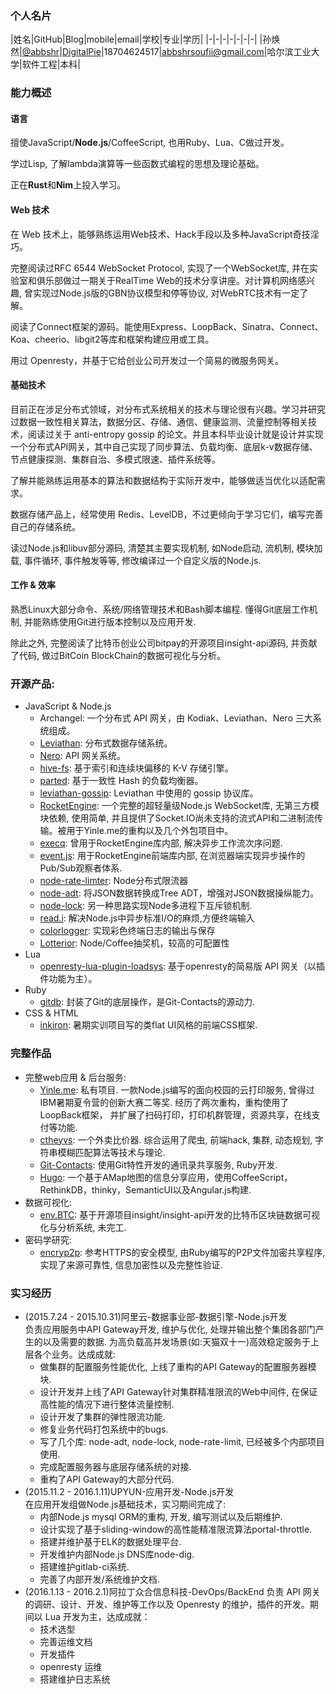 ### 个人名片

|姓名|GitHub|Blog|mobile|email|学校|专业|学历|
|-|-|-|-|-|-|-|
|孙焕然|[@abbshr](http://github.com/abbshr)|[DigitalPie](http://digitpie.cf)|18704624517|abbshrsoufii@gmail.com|哈尔滨工业大学|软件工程|本科|

### 能力概述

#### 语言
擅使JavaScript/**Node.js**/CoffeeScript, 也用Ruby、Lua、C做过开发。

学过Lisp, 了解lambda演算等一些函数式编程的思想及理论基础。

正在**Rust**和**Nim**上投入学习。

#### Web 技术
在 Web 技术上，能够熟练运用Web技术、Hack手段以及多种JavaScript奇技淫巧。

完整阅读过RFC 6544 WebSocket Protocol, 实现了一个WebSocket库, 并在实验室和俱乐部做过一期关于RealTime Web的技术分享讲座。对计算机网络感兴趣, 曾实现过Node.js版的GBN协议模型和停等协议, 对WebRTC技术有一定了解。

阅读了Connect框架的源码。能使用Express、LoopBack、Sinatra、Connect、Koa、cheerio、libgit2等库和框架构建应用或工具。

用过 Openresty，并基于它给创业公司开发过一个简易的微服务网关。

#### 基础技术
目前正在涉足分布式领域，对分布式系统相关的技术与理论很有兴趣。学习并研究过数据一致性相关算法，数据分区、存储、通信、健康监测、流量控制等相关技术，阅读过关于 anti-entropy gossip 的论文。并且本科毕业设计就是设计并实现一个分布式API网关，其中自己实现了同步算法、负载均衡、底层k-v数据存储、节点健康探测、集群自治、多模式限速、插件系统等。

了解并能熟练运用基本的算法和数据结构于实际开发中，能够做适当优化以适配需求。

数据存储产品上，经常使用 Redis、LevelDB，不过更倾向于学习它们，编写完善自己的存储系统。

读过Node.js和libuv部分源码, 清楚其主要实现机制, 如Node启动, 流机制, 模块加载, 事件循环, 事件触发等等, 修改编译过一个自定义版的Node.js.

#### 工作 & 效率
熟悉Linux大部分命令、系统/网络管理技术和Bash脚本编程. 懂得Git底层工作机制, 并能熟练使用Git进行版本控制以及应用开发.

除此之外, 完整阅读了比特币创业公司bitpay的开源项目insight-api源码, 并贡献了代码, 做过BitCoin BlockChain的数据可视化与分析。

### 开源产品:
* JavaScript & Node.js  
	- Archangel: 一个分布式 API 网关，由 Kodiak、Leviathan、Nero 三大系统组成。
	- [Leviathan](https://github.com/abbshr/Leviathan): 分布式数据存储系统。
	- [Nero](https://github.com/abbshr/Nero): API 网关系统。
	- [hive-fs](https://github.com/abbshr/hive-fs): 基于索引和连续块偏移的 K-V 存储引擎。
	- [parted](https://github.com/abbshr/parted): 基于一致性 Hash 的负载均衡器。
	- [leviathan-gossip](https://github.com/abbshr/leviathan-gossip): Leviathan 中使用的 gossip 协议库。
	- [RocketEngine](https://github.com/abbshr/RocketEngine): 一个完整的超轻量级Node.js WebSocket库, 无第三方模块依赖, 使用简单, 并且提供了Socket.IO尚未支持的流式API和二进制流传输。被用于Yinle.me的重构以及几个外包项目中。
	- [execq](https://github.com/abbshr/execQ): 曾用于RocketEngine库内部,  解决异步工作流次序问题.
	- [event.js](https://github.com/abbshr/event.js): 用于RocketEngine前端库内部, 在浏览器端实现异步操作的Pub/Sub观察者体系.
	- [node-rate-limter](https://github.com/abbshr/node-rate-limiter): Node分布式限流器
	- [node-adt](https://github.com/abbshr/node-adt): 将JSON数据转换成Tree ADT，增强对JSON数据操纵能力。
	- [node-lock](https://github.com/abbshr/node-lock): 另一种思路实现Node多进程下互斥锁机制.
	- [read.i](https://github.com/abbshr/read.i): 解决Node.js中异步标准I/O的麻烦,方便终端输入
	- [colorlogger](https://github.com/abbshr/colorlogger): 实现彩色终端日志的输出与保存
	- [Lotterior](https://github.com/abbshr/Lotterior): Node/Coffee抽奖机，较高的可配置性
* Lua
    - [openresty-lua-plugin-loadsys](): 基于openresty的简易版 API 网关（以插件功能为主）。
* Ruby
    - [gitdb](https://github.com/AustinChou/Git-Contacts/tree/git-repository): 封装了Git的底层操作，是Git-Contacts的源动力.
* CSS & HTML
    - [inkiron](https://github.com/abbshr/inkiron): 暑期实训项目写的类flat UI风格的前端CSS框架.

### 完整作品

- 完整web应用 & 后台服务:
	* [Yinle.me](https://github.com/abbshr/Yinle.me-architecture): 私有项目. 一款Node.js编写的面向校园的云打印服务, 曾得过IBM暑期夏令营的创新大赛二等奖. 经历了两次重构，重构使用了LoopBack框架，
		并扩展了扫码打印，打印机群管理，资源共享，在线支付等功能.
	* [ctheyvs](https://github.com/abbshr/ctheyvs): 一个外卖比价器. 综合运用了爬虫, 前端hack, 集群, 动态规划, 字符串模糊匹配算法等技术与理论.
	* [Git-Contacts](https://github.com/abbshr/Git-Contacts): 使用Git特性开发的通讯录共享服务, Ruby开发.
	* [Hugo](https://github.com/abbshr/lbs-app): 一个基于AMap地图的信息分享应用，使用CoffeeScript，RethinkDB，thinky，SemanticUI以及Angular.js构建.
- 数据可视化:
    * [env.BTC](https://github.com/abbshr/env.BTC): 基于开源项目insight/insight-api开发的比特币区块链数据可视化与分析系统, 未完工.
- 密码学研究:
	* [encryp2p](https://github.com/abbshr/encryp2p): 参考HTTPS的安全模型, 由Ruby编写的P2P文件加密共享程序, 实现了来源可靠性, 信息加密性以及完整性验证.

### 实习经历

+ (2015.7.24 - 2015.10.31)阿里云-数据事业部-数据引擎-Node.js开发  
	负责应用服务中API Gateway开发, 维护与优化, 处理并输出整个集团各部门产生的以及需要的数据. 为高负载高并发场景(如:天猫双十一)高效稳定服务于上层各个业务。达成成就:  
    - 做集群的配置服务性能优化, 上线了重构的API Gateway的配置服务器模块.
    - 设计开发并上线了API Gateway针对集群精准限流的Web中间件, 在保证高性能的情况下进行整体流量控制.
    - 设计开发了集群的弹性限流功能.
    - 修复业务代码打包系统中的bugs.
    - 写了几个库: node-adt, node-lock, node-rate-limit, 已经被多个内部项目使用.
    - 完成配置服务器与底层存储系统的对接.
    - 重构了API Gateway的大部分代码.
+ (2015.11.2 - 2016.1.11)UPYUN-应用开发-Node.js开发  
    在应用开发组做Node.js基础技术，实习期间完成了:  
    - 内部Node.js mysql ORM的重构, 开发, 编写测试以及后期维护.
    - 设计实现了基于sliding-window的高性能精准限流算法portal-throttle.
    - 搭建并维护基于ELK的数据处理平台.
    - 开发维护内部Node.js DNS库node-dig.
    - 搭建维护gitlab-ci系统.
    - 完善了内部开发/系统维护文档.
+ (2016.1.13 - 2016.2.1)阿拉丁众合信息科技-DevOps/BackEnd
    负责 API 网关的调研、设计、开发、维护等工作以及 Openresty 的维护，插件的开发。期间以 Lua 开发为主，达成成就：  
    - 技术选型
    - 完善运维文档
    - 开发插件
    - openresty 运维
    - 搭建维护日志系统
